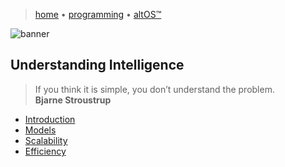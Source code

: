 > [home](/)
> &bull; [programming](/programming)
> &bull; [altOS™](/altOS)

![banner](/computing/photos/banner.png)

## Understanding Intelligence

> If you think it is simple, you don’t understand the problem.  
> **Bjarne Stroustrup**

* [Introduction](introduction)
* [Models](models)
* [Scalability](scalability)
* [Efficiency](efficiency)

